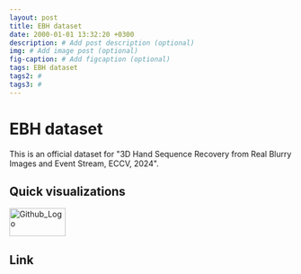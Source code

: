 ```yaml
---
layout: post
title: EBH dataset
date: 2000-01-01 13:32:20 +0300
description: # Add post description (optional)
img: # Add image post (optional)
fig-caption: # Add figcaption (optional)
tags: EBH dataset
tags2: #
tags3: #
---
```


# EBH dataset
This is an official dataset for "3D Hand Sequence Recovery from Real Blurry Images and Event Stream, ECCV, 2024".


## Quick visualizations
<img src="./assets/argb.JPG" width="100px" height="50px" title="Github_Logo"/>

## Link

